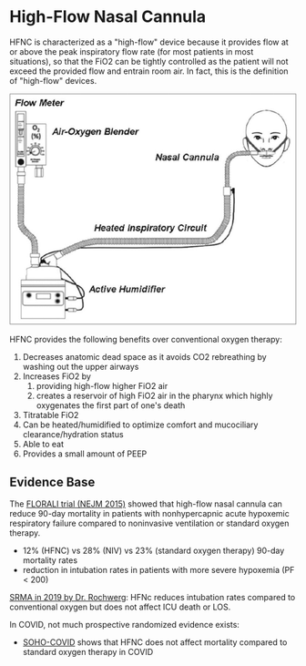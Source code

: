 # High-Flow Nasal Cannula
HFNC is characterized as a "high-flow" device because it provides flow at or above the peak inspiratory flow rate (for most patients in most situations), so that the FiO2 can be tightly controlled as the patient will not exceed the provided flow and entrain room air. In fact, this is the definition of "high-flow" devices.

![](_attachments/Schematic-diagram-of-high-flow-nasal-cannula-HFNC-6.png)

HFNC provides the following benefits over conventional oxygen therapy:

1. Decreases anatomic dead space as it avoids CO2 rebreathing by washing out the upper airways
2. Increases FiO2 by
	1. providing high-flow higher FiO2 air
	2. creates a reservoir of high FiO2 air in the pharynx which highly oxygenates the first part of one's death
3. Titratable FiO2
4. Can be heated/humidified to optimize comfort and mucociliary clearance/hydration status
5. Able to eat
6. Provides a small amount of PEEP

## Evidence Base
The [FLORALI trial (NEJM 2015)](http://www.nejm.org/doi/full/10.1056/NEJMoa1503326) showed that high-flow nasal cannula can reduce 90-day mortality in patients with nonhypercapnic acute hypoxemic respiratory failure compared to noninvasive ventilation or standard oxygen therapy.

- 12%  (HFNC) vs 28% (NIV) vs 23% (standard oxygen therapy) 90-day mortality rates
- reduction in intubation rates in patients with more severe hypoxemia (PF < 200)

[SRMA in 2019 by Dr. Rochwerg](https://pubmed.ncbi.nlm.nih.gov/30888444/): HFNc reduces intubation rates compared to conventional oxygen but does not affect ICU death or LOS.

In COVID, not much prospective randomized evidence exists:

- [SOHO-COVID](https://jamanetwork-com.libaccess.lib.mcmaster.ca/journals/jama/fullarticle/2796693) shows that HFNC does not affect mortality compared to standard oxygen therapy in COVID